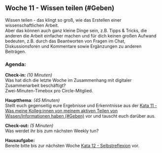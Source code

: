 ## Woche 11 - Wissen teilen (#Geben)

Wissen teilen - das klingt so groß, wie das Erstellen einer
wissenschaftlichen Arbeit.\
Aber das können auch ganz kleine Dinge sein, z.B. Tipps & Tricks, die
anderen die Arbeit einfacher machen und für dich keinen großen Aufwand
bedeuten, z.B. durch das Beantworten von Fragen im Chat,
Diskussionsforen und Kommentare sowie Ergänzungen zu anderen Beiträgen.

### Agenda:

**Check-in:** *(10 Minuten)*  
Was hat dich die letzte Woche im Zusammenhang mit digitaler
Zusammenarbeit beschäftigt?  
Zwei-Minuten-Timebox pro Circle-Mitglied.


**Hauptthema**: *(45 Minuten)*  
Stellt euch gegenseitig eure Ergebnisse und Erkenntnisse aus der [Kata
11 - Was meine Kolleg:innen von meinem aktiven Teilen von
Wissen/Informationen haben
(#Geben)](5-11-Kata-11.md)
vor und tauscht euch darüber aus.


**Check-out:** *(5 Minuten)*  
Was werdet ihr bis zum nächsten Weekly tun?


**Hausaufgabe:**  
Bereite bitte bis zur nächsten Woche [Kata 12 -
Selbstreflexion](5-12-Kata-12.md) vor.
